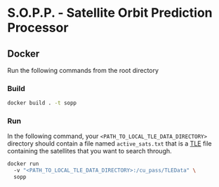 # S.O.P.P. - Satellite Orbit Prediction Processor

## Docker
Run the following commands from the root directory

### Build

```bash
docker build . -t sopp
```

### Run
In the following command, your `<PATH_TO_LOCAL_TLE_DATA_DIRECTORY>` directory should contain a file named
`active_sats.txt` that is a [TLE](https://en.wikipedia.org/wiki/Two-line_element_set) file containing the 
satellites that you want to search through. 

```bash
docker run 
  -v "<PATH_TO_LOCAL_TLE_DATA_DIRECTORY>:/cu_pass/TLEData" \
  sopp
```
